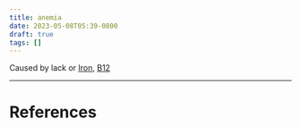 ```yaml
---
title: anemia
date: 2023-05-08T05:39-0800
draft: true
tags: []
---
```


Caused by lack or [Iron](../iron/), [B12](../b12/)


---
# References
